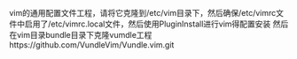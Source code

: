 vim的通用配置文件工程，请将它克隆到/etc/vim目录下，然后确保/etc/vimrc文件中启用了/etc/vimrc.local文件，然后使用PluginInstall进行vim得配置安装
然后在vim目录bundle目录下克隆vumdle工程https://github.com/VundleVim/Vundle.vim.git

